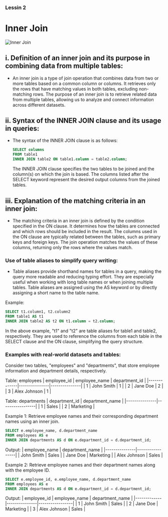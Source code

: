 ### Lessin 2

# Inner Join

![Inner Join](https://sqlfordatascience.com.ng/img/week2/inner-join.png "Inner join")

## i. Definition of an inner join and its purpose in combining data from multiple tables:
   - An inner join is a type of join operation that combines data from two or more tables based on a common column or columns. It retrieves only the rows that have matching values in both tables, excluding non-matching rows. The purpose of an inner join is to retrieve related data from multiple tables, allowing us to analyze and connect information across different datasets.

## ii. Syntax of the INNER JOIN clause and its usage in queries:
   - The syntax of the INNER JOIN clause is as follows:
     ```sql
     SELECT columns
     FROM table1
     INNER JOIN table2 ON table1.column = table2.column;
     ```
     The INNER JOIN clause specifies the two tables to be joined and the column(s) on which the join is based. The columns listed after the SELECT keyword represent the desired output columns from the joined tables.

## iii. Explanation of the matching criteria in an inner join:
   - The matching criteria in an inner join is defined by the condition specified in the ON clause. It determines how the tables are connected and which rows should be included in the result. The columns used in the ON clause are typically related between the tables, such as primary keys and foreign keys. The join operation matches the values of these columns, returning only the rows where the values match.

### Use of table aliases to simplify query writing:
   - Table aliases provide shorthand names for tables in a query, making the query more readable and reducing typing effort. They are especially useful when working with long table names or when joining multiple tables. Table aliases are assigned using the AS keyword or by directly assigning a short name to the table name.
   
   Example:
   ```sql
   SELECT t1.column1, t2.column2
   FROM table1 AS t1
   INNER JOIN table2 AS t2 ON t1.column = t2.column;
   ```
   In the above example, "t1" and "t2" are table aliases for table1 and table2, respectively. They are used to reference the columns from each table in the SELECT clause and the ON clause, simplifying the query structure.

### Examples with real-world datasets and tables:

Consider two tables, "employees" and "departments", that store employee information and department details, respectively.

Table: employees
| employee_id | employee_name | department_id |
|-------------|---------------|---------------|
| 1           | John Smith    | 1             |
| 2           | Jane Doe      | 2             |
| 3           | Alex Johnson  | 1             |

Table: departments
| department_id | department_name |
|---------------|-----------------|
| 1             | Sales           |
| 2             | Marketing       |

Example 1: Retrieve employee names and their corresponding department names using an inner join.

```sql
SELECT e.employee_name, d.department_name
FROM employees AS e
INNER JOIN departments AS d ON e.department_id = d.department_id;
```

Output:
| employee_name | department_name |
|---------------|-----------------|
| John Smith    | Sales           |
| Jane Doe      | Marketing       |
| Alex Johnson  | Sales           |

Example 2: Retrieve employee names and their department names along with the employee ID.

```sql
SELECT e.employee_id, e.employee_name, d.department_name
FROM employees AS e
INNER JOIN departments AS d ON e.department_id = d.department_id;
```

Output:
| employee_id | employee_name | department_name |
|-------------|---------------|-----------------|
| 1           | John Smith    | Sales           |
| 2           | Jane Doe      | Marketing       |
| 3           | Alex Johnson  | Sales           |
